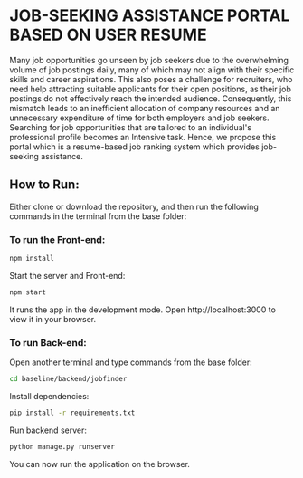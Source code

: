 # JOB-SEEKING ASSISTANCE PORTAL BASED ON USER RESUME

Many job opportunities go unseen by job seekers due to the overwhelming volume of job postings daily, many of which may not align with their specific skills and career aspirations. This also poses a challenge for recruiters, who need help attracting suitable applicants for their open positions, as their job postings do not effectively reach the intended audience. Consequently, this mismatch leads to an inefficient allocation of company resources and an unnecessary expenditure of time for both employers and job seekers. Searching for job opportunities that are tailored to an individual's professional profile becomes an Intensive task. Hence, we propose this portal which is a resume-based job ranking system which provides job-seeking assistance.


## How to Run:

Either clone or download the repository, and then run the following commands in the terminal from the base folder:

### To run the Front-end:

```bash
npm install
```
Start the server and Front-end:

```bash
npm start 
```
It runs the app in the development mode.
Open http://localhost:3000 to view it in your browser.

### To run Back-end:

Open another terminal and type commands from the base folder: 

```bash
cd baseline/backend/jobfinder
```

Install dependencies:

```bash
pip install -r requirements.txt
```
Run backend server:
```bash
python manage.py runserver
```

You can now run the application on the browser.
